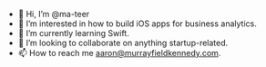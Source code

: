- 👋 Hi, I’m @ma-teer
- 👀 I’m interested in how to build iOS apps for business analytics.
- 🌱 I’m currently learning Swift.
- 💞️ I’m looking to collaborate on anything startup-related.
- 📫 How to reach me <aaron@murrayfieldkennedy.com>.

<!---
ma-teer/ma-teer is a ✨ special ✨ repository because its `README.md` (this file) appears on your GitHub profile.
You can click the Preview link to take a look at your changes.
--->
